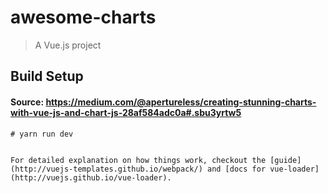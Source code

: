 # awesome-charts

> A Vue.js project

## Build Setup

#### Source: https://medium.com/@apertureless/creating-stunning-charts-with-vue-js-and-chart-js-28af584adc0a#.sbu3yrtw5

``` RUN
# yarn run dev 


For detailed explanation on how things work, checkout the [guide](http://vuejs-templates.github.io/webpack/) and [docs for vue-loader](http://vuejs.github.io/vue-loader).
